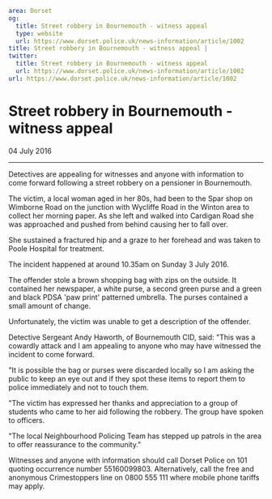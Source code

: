 ```yaml
area: Dorset
og:
  title: Street robbery in Bournemouth - witness appeal
  type: website
  url: https://www.dorset.police.uk/news-information/article/1002
title: Street robbery in Bournemouth - witness appeal |
twitter:
  title: Street robbery in Bournemouth - witness appeal
  url: https://www.dorset.police.uk/news-information/article/1002
url: https://www.dorset.police.uk/news-information/article/1002
```

# Street robbery in Bournemouth - witness appeal

04 July 2016

* * *

Detectives are appealing for witnesses and anyone with information to come forward following a street robbery on a pensioner in Bournemouth.

The victim, a local woman aged in her 80s, had been to the Spar shop on Wimborne Road on the junction with Wycliffe Road in the Winton area to collect her morning paper. As she left and walked into Cardigan Road she was approached and pushed from behind causing her to fall over.

She sustained a fractured hip and a graze to her forehead and was taken to Poole Hospital for treatment.

The incident happened at around 10.35am on Sunday 3 July 2016.

The offender stole a brown shopping bag with zips on the outside. It contained her newspaper, a white purse, a second green purse and a green and black PDSA 'paw print' patterned umbrella. The purses contained a small amount of change.

Unfortunately, the victim was unable to get a description of the offender.

Detective Sergeant Andy Haworth, of Bournemouth CID, said: "This was a cowardly attack and I am appealing to anyone who may have witnessed the incident to come forward.

"It is possible the bag or purses were discarded locally so I am asking the public to keep an eye out and if they spot these items to report them to police immediately and not to touch them.

"The victim has expressed her thanks and appreciation to a group of students who came to her aid following the robbery. The group have spoken to officers.

"The local Neighbourhood Policing Team has stepped up patrols in the area to offer reassurance to the community."

Witnesses and anyone with information should call Dorset Police on 101 quoting occurrence number 55160099803. Alternatively, call the free and anonymous Crimestoppers line on 0800 555 111 where mobile phone tariffs may apply.
